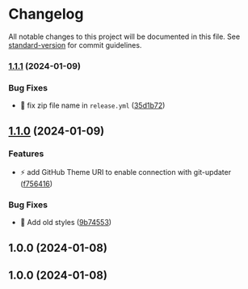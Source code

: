 # Changelog

All notable changes to this project will be documented in this file. See [standard-version](https://github.com/conventional-changelog/standard-version) for commit guidelines.

### [1.1.1](https://github.com/Herm71/casaluna-block-theme/compare/v1.1.0...v1.1.1) (2024-01-09)


### Bug Fixes

* :bug: fix zip file name in `release.yml` ([35d1b72](https://github.com/Herm71/casaluna-block-theme/commit/35d1b7245cb303f4e9282964ffa757045e69c772))

## [1.1.0](https://github.com/Herm71/casaluna-block-theme/compare/v1.0.0...v1.1.0) (2024-01-09)


### Features

* :zap: add GitHub Theme URI to enable connection with git-updater ([f756416](https://github.com/Herm71/casaluna-block-theme/commit/f756416ff4206bd9d6d5b5d4e264354a4ee40531))


### Bug Fixes

* :lipstick: Add old styles ([9b74553](https://github.com/Herm71/casaluna-block-theme/commit/9b74553055679bf88d5ce939f6e54fcc11880958))

## 1.0.0 (2024-01-08)

## 1.0.0 (2024-01-08)
